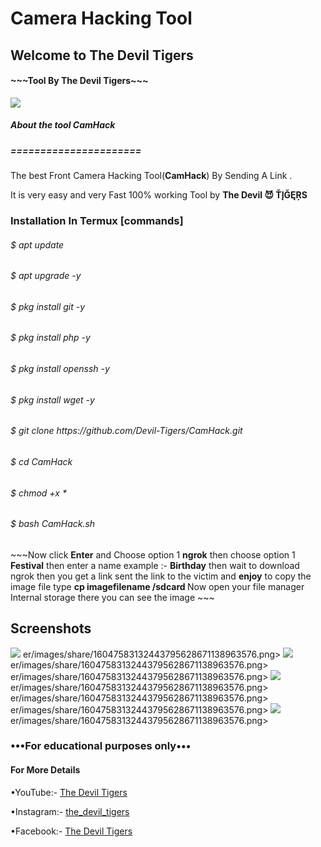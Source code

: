 <html>
<body>
<H1>Camera Hacking Tool</H1>
<H2>Welcome to The Devil Tigers</H2>
  <H4>   ~~~Tool By The Devil Tigers~~~</H4>
  <img src = https://yt3.ggpht.com/a/AATXAJzwMDaJMzKG-xN3jYcQC-jdx8omS16S7cO5k70oyA=s176-c-k-c0x00ffffff-no-rj>
<h5>About the tool <strong>CamHack</strong> </h5>
<h5>======================</h5>
<p>The best Front Camera Hacking Tool(<strong>CamHack</strong>) By
Sending A Link .</p>
<P2>It is very easy and very Fast 100% working Tool by <strong>The Devil 😈 ŤĮĞĘŖS</strong> </P2>

<H3>Installation In Termux [commands]</H3>
<h6>$ apt update </h6>
<h6>$ apt upgrade -y </h6>
<h6>$ pkg install git -y </h6>
<h6>$ pkg install php -y </h6>
<h6>$ pkg install openssh -y </h6>
<h6>$ pkg install wget -y </h6>
<h6>$ git clone https://github.com/Devil-Tigers/CamHack.git</h6>
<h6>$ cd CamHack
<h6>$ chmod +x *</h6>
<h6>$ bash CamHack.sh</h6>
<p3> ~~~Now click <strong>Enter</strong> and Choose option 1 <strong>ngrok</strong> then choose option 1 <strong>Festival</strong> then enter a name example :- <strong>Birthday</strong> then wait to download ngrok then you get a link sent the link to the victim and <strong>enjoy</strong> to copy the image file type <strong>cp imagefilename /sdcard </strong> Now open your file manager Internal storage there you can see the image ~~~</p3>

<H2>Screenshots</H2>

<img src = content://com.opera.browser.FileProvider/images/share/16047583132443795628671138963576.png>
er/images/share/16047583132443795628671138963576.png>
<img src = content://com.opera.browser.FileProvider/images/share/16047583132443795628671138963576.png>
er/images/share/16047583132443795628671138963576.png>
er/images/share/16047583132443795628671138963576.png>
<img src = content://com.opera.browser.FileProvider/images/share/16047583132443795628671138963576.png>
er/images/share/16047583132443795628671138963576.png>
er/images/share/16047583132443795628671138963576.png>
er/images/share/16047583132443795628671138963576.png>
<img src = content://com.opera.browser.FileProvider/images/share/16047583132443795628671138963576.png>
er/images/share/16047583132443795628671138963576.png>

<H3>•••For educational purposes only•••</H3>

<h4>For More Details</h4>


•YouTube:- [The Devil Tigers](https://www.youtube.com/c/thmalayalam)


•Instagram:- [the_devil_tigers](https://www.instagram.com/invites/contact/?i=1fmvpwmucojlo&utm_content=4xduly5)


•Facebook:- [The Devil Tigers](https://www.facebook.com/The-Devil-Tigers-101198981801249/)
</body>
</html>
